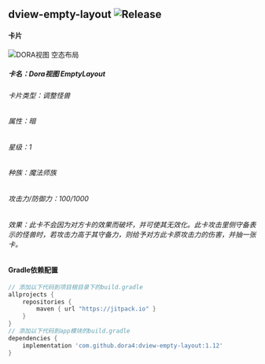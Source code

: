 dview-empty-layout
![Release](https://jitpack.io/v/dora4/dview-empty-layout.svg)
--------------------------------
#### 卡片

![DORA视图 空态布局](https://github.com/user-attachments/assets/5c7cf793-ee58-4c39-912f-3c3dd52cb6bc)

##### 卡名：Dora视图 EmptyLayout
###### 卡片类型：调整怪兽
###### 属性：暗
###### 星级：1
###### 种族：魔法师族
###### 攻击力/防御力：100/1000
###### 效果：此卡不会因为对方卡的效果而破坏，并可使其无效化。此卡攻击里侧守备表示的怪兽时，若攻击力高于其守备力，则给予对方此卡原攻击力的伤害，并抽一张卡。

#### Gradle依赖配置

```groovy
// 添加以下代码到项目根目录下的build.gradle
allprojects {
    repositories {
        maven { url "https://jitpack.io" }
    }
}
// 添加以下代码到app模块的build.gradle
dependencies {
    implementation 'com.github.dora4:dview-empty-layout:1.12'
}
```
